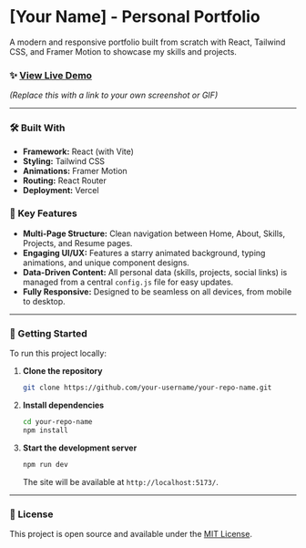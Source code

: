 
# [Your Name] - Personal Portfolio

A modern and responsive portfolio built from scratch with React, Tailwind CSS, and Framer Motion to showcase my skills and projects.

### ✨ [View Live Demo](https://rabi-kiran.vercel.app/)

 
*(Replace this with a link to your own screenshot or GIF)*

---

### 🛠️ Built With

*   **Framework:** React (with Vite)
*   **Styling:** Tailwind CSS
*   **Animations:** Framer Motion
*   **Routing:** React Router
*   **Deployment:** Vercel

### 🌟 Key Features

*   **Multi-Page Structure:** Clean navigation between Home, About, Skills, Projects, and Resume pages.
*   **Engaging UI/UX:** Features a starry animated background, typing animations, and unique component designs.
*   **Data-Driven Content:** All personal data (skills, projects, social links) is managed from a central `config.js` file for easy updates.
*   **Fully Responsive:** Designed to be seamless on all devices, from mobile to desktop.

---

### 🚀 Getting Started

To run this project locally:

1.  **Clone the repository**
    ```sh
    git clone https://github.com/your-username/your-repo-name.git
    ```
2.  **Install dependencies**
    ```sh
    cd your-repo-name
    npm install
    ```
3.  **Start the development server**
    ```sh
    npm run dev
    ```
    The site will be available at `http://localhost:5173/`.

---

### 📄 License

This project is open source and available under the [MIT License](LICENSE).
